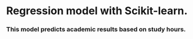 # Regression model with Scikit-learn.

### This model predicts academic results based on study hours.
